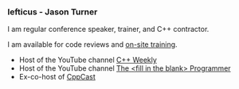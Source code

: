 ### lefticus - Jason Turner

I am regular conference speaker, trainer, and C++ contractor.

I am available for code reviews and [on-site training](https://articles.emptycrate.com/training.html). 

* Host of the YouTube channel [C++ Weekly](https://www.youtube.com/channel/UCxHAlbZQNFU2LgEtiqd2Maw)
* Host of the YouTube channel [The &lt;fill in the blank> Programmer](https://www.youtube.com/channel/UCADySP7Hy8TxgfDEe2GZQyw)
* Ex-co-host of [CppCast](https://cppcast.com/)
  


<!--
**lefticus/lefticus** is a ✨ _special_ ✨ repository because its `README.md` (this file) appears on your GitHub profile.

Here are some ideas to get you started:

- 🔭 I’m currently working on ...
- 🌱 I’m currently learning ...
- 👯 I’m looking to collaborate on ...
- 🤔 I’m looking for help with ...
- 💬 Ask me about ...
- 📫 How to reach me: ...
- 😄 Pronouns: ...
- ⚡ Fun fact: ...
-->
